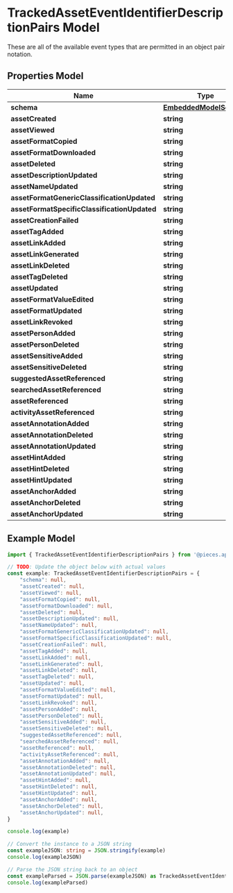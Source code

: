 
# TrackedAssetEventIdentifierDescriptionPairs Model

These are all of the available event types that are permitted in an object pair notation.

## Properties Model

Name | Type
------------ | -------------
**schema** | [**EmbeddedModelSchema**](EmbeddedModelSchema)
**assetCreated** | **string**
**assetViewed** | **string**
**assetFormatCopied** | **string**
**assetFormatDownloaded** | **string**
**assetDeleted** | **string**
**assetDescriptionUpdated** | **string**
**assetNameUpdated** | **string**
**assetFormatGenericClassificationUpdated** | **string**
**assetFormatSpecificClassificationUpdated** | **string**
**assetCreationFailed** | **string**
**assetTagAdded** | **string**
**assetLinkAdded** | **string**
**assetLinkGenerated** | **string**
**assetLinkDeleted** | **string**
**assetTagDeleted** | **string**
**assetUpdated** | **string**
**assetFormatValueEdited** | **string**
**assetFormatUpdated** | **string**
**assetLinkRevoked** | **string**
**assetPersonAdded** | **string**
**assetPersonDeleted** | **string**
**assetSensitiveAdded** | **string**
**assetSensitiveDeleted** | **string**
**suggestedAssetReferenced** | **string**
**searchedAssetReferenced** | **string**
**assetReferenced** | **string**
**activityAssetReferenced** | **string**
**assetAnnotationAdded** | **string**
**assetAnnotationDeleted** | **string**
**assetAnnotationUpdated** | **string**
**assetHintAdded** | **string**
**assetHintDeleted** | **string**
**assetHintUpdated** | **string**
**assetAnchorAdded** | **string**
**assetAnchorDeleted** | **string**
**assetAnchorUpdated** | **string**

## Example Model

```typescript
import { TrackedAssetEventIdentifierDescriptionPairs } from '@pieces.app/pieces-os-client'

// TODO: Update the object below with actual values
const example: TrackedAssetEventIdentifierDescriptionPairs = {
    "schema": null,
    "assetCreated": null,
    "assetViewed": null,
    "assetFormatCopied": null,
    "assetFormatDownloaded": null,
    "assetDeleted": null,
    "assetDescriptionUpdated": null,
    "assetNameUpdated": null,
    "assetFormatGenericClassificationUpdated": null,
    "assetFormatSpecificClassificationUpdated": null,
    "assetCreationFailed": null,
    "assetTagAdded": null,
    "assetLinkAdded": null,
    "assetLinkGenerated": null,
    "assetLinkDeleted": null,
    "assetTagDeleted": null,
    "assetUpdated": null,
    "assetFormatValueEdited": null,
    "assetFormatUpdated": null,
    "assetLinkRevoked": null,
    "assetPersonAdded": null,
    "assetPersonDeleted": null,
    "assetSensitiveAdded": null,
    "assetSensitiveDeleted": null,
    "suggestedAssetReferenced": null,
    "searchedAssetReferenced": null,
    "assetReferenced": null,
    "activityAssetReferenced": null,
    "assetAnnotationAdded": null,
    "assetAnnotationDeleted": null,
    "assetAnnotationUpdated": null,
    "assetHintAdded": null,
    "assetHintDeleted": null,
    "assetHintUpdated": null,
    "assetAnchorAdded": null,
    "assetAnchorDeleted": null,
    "assetAnchorUpdated": null,
}

console.log(example)

// Convert the instance to a JSON string
const exampleJSON: string = JSON.stringify(example)
console.log(exampleJSON)

// Parse the JSON string back to an object
const exampleParsed = JSON.parse(exampleJSON) as TrackedAssetEventIdentifierDescriptionPairs
console.log(exampleParsed)
```


